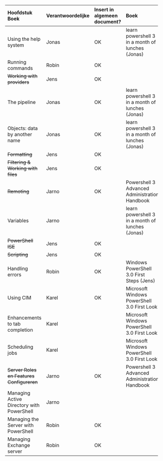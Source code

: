 
| Hoofdstuk Boek  | Verantwoordelijke | Insert in algemeen document? | Boek | Opmerkingen |
| :---     | :---  | :---      | :---| :---|
| Using the help system |  Jonas   |      OK     | learn powershell 3 in a month of lunches (Jonas) | |
| Running commands  |  Robin    |     OK      |  ||
| <s>Working with providers</s> |   Jens   |     OK      |  ||
| The pipeline   |  Jonas    |      OK    | learn powershell 3 in a month of lunches (Jonas) ||
| Objects: data by another name  |   Jonas   |      OK    | learn powershell 3 in a month of lunches (Jonas) ||
| <s>Formatting </s> |    Jens  |    OK       |  ||
| <s>Filtering & Working with files</s>  |   Jens   |      OK     |  ||
| <s>Remoting</s> |    Jarno  |     OK      | Powershell 3 Advanced Administration Handbook |  
| Variables  |  Jarno   |           | learn powershell 3 in a month of lunches (Jonas) ||
| <s>PowerShell ISE</s>  |   Jens   |      OK     |  ||
| <s>Scripting</s>  |  Jens    |   OK        |  ||
| Handling errors  |   Robin   |      OK     | Windows PowerShell 3.0 First Steps (Jens) ||
| Using CIM  |  Karel    |     OK      | Microsoft Windows PowerShell 3.0 First Look ||
| Enhancements to tab completion  |  Karel    |           | Microsoft Windows PowerShell 3.0 First Look ||
| Scheduling jobs  |    Karel  |           | Microsoft Windows PowerShell 3.0 First Look ||
| <s>Server Roles en Features Configureren</s> | Jarno  |     OK      | Powershell 3 Advanced Administration Handbook              ||
| Managing Active Directory with PowerShell  |   Jarno   |           || BELANGRIJK!! |
| Managing the Server with PowerShell  |   Robin   |      OK     |  ||
| Managing Exchange server   |  Robin    |    OK       |  ||
